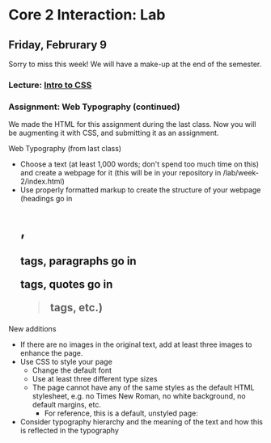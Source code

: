 # Core 2 Interaction: Lab

## Friday, Februrary 9

Sorry to miss this week! We will have a make-up at the end of the semester.

### Lecture: [Intro to CSS](https://jackrieger.com/teaching/core-1-interaction/lectures/intro-to-css/)

### Assignment: Web Typography (continued)

We made the HTML for this assignment during the last class. Now you will be augmenting it with CSS, and submitting it as an assignment.

Web Typography (from last class)
- Choose a text (at least 1,000 words; don't spend too much time on this) and create a webpage for it (this will be in your repository in /lab/week-2/index.html)
- Use properly formatted markup to create the structure of your webpage (headings go in <h1>, <h2> tags, paragraphs go in <p> tags, quotes go in <blockquote> tags, etc.)

New additions
- If there are no images in the original text, add at least three images to enhance the page.
- Use CSS to style your page
  - Change the default font
  - Use at least three different type sizes
  - The page cannot have any of the same styles as the default HTML stylesheet, e.g. no Times New Roman, no white background, no default margins, etc.
    - For reference, this is a default, unstyled page: 
- Consider typography hierarchy and the meaning of the text and how this is reflected in the typography
